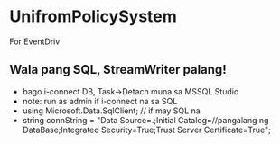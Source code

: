 # UnifromPolicySystem
For EventDriv
## Wala pang SQL, StreamWriter palang!
- bago i-connect DB, Task->Detach muna sa MSSQL Studio
- note: run as admin if i-connect na sa SQL
- using Microsoft.Data.SqlClient; // if may SQL na
- string connString = "Data Source=.;Initial Catalog=//pangalang ng DataBase;Integrated Security=True;Trust Server Certificate=True";
